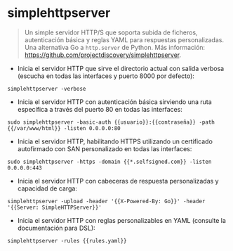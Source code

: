 # simplehttpserver

> Un simple servidor HTTP/S que soporta subida de ficheros, autenticación básica y reglas YAML para respuestas personalizadas.
> Una alternativa Go a `http.server` de Python.
> Más información: <https://github.com/projectdiscovery/simplehttpserver>.

- Inicia el servidor HTTP que sirve el directorio actual con salida verbosa (escucha en todas las interfaces y puerto 8000 por defecto):

`simplehttpserver -verbose`

- Inicia el servidor HTTP con autenticación básica sirviendo una ruta específica a través del puerto 80 en todas las interfaces:

`sudo simplehttpserver -basic-auth {{usuario}}:{{contraseña}} -path {{/var/www/html}} -listen 0.0.0.0:80`

- Inicia el servidor HTTP, habilitando HTTPS utilizando un certificado autofirmado con SAN personalizado en todas las interfaces:

`sudo simplehttpserver -https -domain {{*.selfsigned.com}} -listen 0.0.0.0:443`

- Inicia el servidor HTTP con cabeceras de respuesta personalizadas y capacidad de carga:

`simplehttpserver -upload -header '{{X-Powered-By: Go}}' -header '{{Server: SimpleHTTPServer}}'`

- Inicia el servidor HTTP con reglas personalizables en YAML (consulte la documentación para DSL):

`simplehttpserver -rules {{rules.yaml}}`
